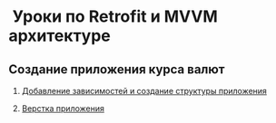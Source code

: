 #  Уроки по Retrofit и MVVM архитектуре

## Создание приложения курса валют

1. [Добавление зависимостей и создание структуры приложения](https://youtu.be/axSr6uVzd2s)

2. [Верстка приложения](https://youtu.be/PVvxNs8Se4A)